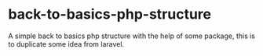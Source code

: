 # back-to-basics-php-structure
A simple back to basics php structure with the help of some package, this is to duplicate some idea from laravel.
